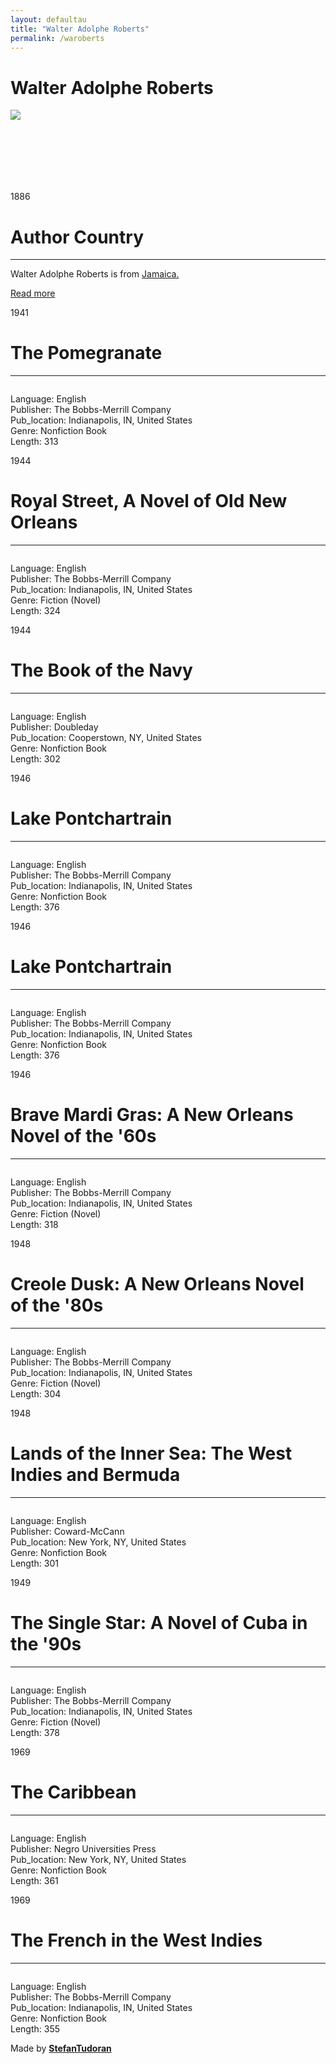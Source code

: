 ```yaml
---
layout: defaultau
title: "Walter Adolphe Roberts"
permalink: /waroberts
---
```

<!-- partial:index.partial.html -->
<div class="content">
    <h1>Walter Adolphe Roberts</h1>
    <div class="quote">
        <div><img src="https://www.marche-poesie.com/wp-content/uploads/2020/07/evelyne-trouillot-2.jpg" class="logo"></div>
    </div>
    <div class="timeline">
        <div style="padding-bottom:100px;"></div>
        <div class="block">
            <div class="date right"><p class="right"> 1886 </p></div>
            <div class="dot"></div>
            <div class="left first">
            <div class="author_country">
                <h1>Author Country</h1><hr>
          <div class="aclocation">  <p>Walter Adolphe Roberts is from <a href="http://localhost:4000/4"> Jamaica.</a></p></div>
                <div class="acreadmore"><a href="https://en.wikipedia.org/wiki/Walter_Adolphe_Roberts" target="_blank">Read more</a></div>
            </div>
            </div>
        </div>
        <div class="block">
            <div class="date left"><p class="left">1941</p></div>
            <div class="dot"></div>
            <div class="right">
                <h1>The Pomegranate</h1><hr>
                <p><img src=""></p>
                <p>Language: English<br/>
                Publisher: The Bobbs-Merrill Company<br/>
                Pub_location:  Indianapolis, IN, United States<br/>
                Genre: Nonfiction Book<br/>
                Length: 313</p>
            </div>
        </div>
        <div class="block">
            <div class="date right"><p class="right">1944</p></div>
            <div class="dot"></div>
            <div class="left hide">
                <h1>Royal Street, A Novel of Old New Orleans</h1><hr>
                <p><img src=""></p>
                <p>Language: English<br/>
                Publisher: The Bobbs-Merrill Company<br/>
                Pub_location:  Indianapolis, IN, United States<br/>
                Genre: Fiction (Novel)<br/>
                Length: 324</p>
            </div>
        </div>
        <div class="block">
            <div class="date right"><p class="right">1944</p></div>
            <div class="dot"></div>
            <div class="left hide">
                <h1>The Book of the Navy</h1><hr>
                <p><img src=""></p>
                <p>Language: English<br/>
                Publisher: Doubleday<br/>
                Pub_location: Cooperstown, NY, United States<br/>
                Genre: Nonfiction Book<br/>
                Length: 302</p>
            </div>
        </div>
        <div class="block">
            <div class="date left"><p class="left">1946</p></div>
            <div class="dot"></div>
            <div class="right hide">
                <h1>Lake Pontchartrain</h1><hr>
                <p><img src=""></p>
                <p>Language: English<br/>
                Publisher: The Bobbs-Merrill Company<br/>
                Pub_location: Indianapolis, IN, United States<br/>
                Genre: Nonfiction Book<br/>
                Length: 376</p>
            </div>
        </div>
        <div class="block">
            <div class="date right"><p class="right">1946</p></div>
            <div class="dot"></div>
            <div class="left hide">
                <h1>Lake Pontchartrain</h1><hr>
                <p><img src=""></p>
                <p>Language: English<br/>
                Publisher: The Bobbs-Merrill Company<br/>
                Pub_location: Indianapolis, IN, United States<br/>
                Genre: Nonfiction Book<br/>
                Length: 376</p>
            </div>
        </div>
        <div class="block">
            <div class="date left"><p class="left">1946</p></div>
            <div class="dot"></div>
            <div class="right hide">
                <h1>Brave Mardi Gras: A New Orleans Novel of the '60s</h1><hr>
                <p><img src=""></p>
                <p>Language: English<br/>
                Publisher: The Bobbs-Merrill Company<br/>
                Pub_location:  Indianapolis, IN, United States<br/>
                Genre: Fiction (Novel)<br/>
                Length: 318</p>
            </div>
        </div>
        <div class="block">
            <div class="date right"><p class="right">1948</p></div>
            <div class="dot"></div>
            <div class="left hide">
                <h1>Creole Dusk: A New Orleans Novel of the '80s</h1><hr>
                <p><img src=""></p>
                <p>Language: English<br/>
                Publisher: The Bobbs-Merrill Company<br/>
                Pub_location: Indianapolis, IN, United States<br/>
                Genre: Fiction (Novel)<br/>
                Length: 304</p>
            </div>
        </div>
        <div class="block">
            <div class="date left"><p class="left">1948</p></div>
            <div class="dot"></div>
            <div class="right hide">
                <h1>Lands of the Inner Sea: The West Indies and Bermuda</h1><hr>
                <p><img src=""></p>
                <p>
                Language: English<br/>
                Publisher: Coward-McCann<br/>
                Pub_location: New York, NY, United States<br/>
                Genre:  Nonfiction Book<br/>
                Length: 301</p>
            </div>
        </div>
        <div class="block">
            <div class="date right"><p class="right">1949</p></div>
            <div class="dot"></div>
            <div class="left hide">
                <h1>The Single Star: A Novel of Cuba in the '90s</h1><hr>
                <p><img src=""></p>
                <p>Language: English<br/>
                Publisher: The Bobbs-Merrill Company<br/>
                Pub_location: Indianapolis, IN, United States<br/>
                Genre: Fiction (Novel)<br/>
                Length: 378</p>
            </div>
        </div>
        <div class="block">
            <div class="date left"><p class="left">1969</p></div>
            <div class="dot"></div>
            <div class="right hide">
                <h1>The Caribbean</h1><hr>
                <p><img src=""></p>
                <p>Language: English<br/>
                Publisher: Negro Universities Press<br/>
                Pub_location: New York, NY, United States<br/>
                Genre: Nonfiction Book<br/>
                Length: 361</p>
            </div>
        </div>
        <div class="block">
            <div class="date right"><p class="right">1969</p></div>
            <div class="dot"></div>
            <div class="left hide">
                <h1>The French in the West Indies</h1><hr>
                <p><img src=""></p>
                <p>Language: English<br/>
                Publisher: The Bobbs-Merrill Company<br/>
                Pub_location:  Indianapolis, IN, United States<br/>
                Genre: Nonfiction Book<br/>
                Length: 355</p>
            </div>
        </div>
        <div id="footer">
        <p id="copyright">Made by&nbsp;<strong><a href="https://www.linkedin.com/in/nicolae-stefan-tudoran-b02291127/" target="_blank">StefanTudoran</a></strong></p>
    </div>
</div>
<!-- partial -->
  <script src='https://cdnjs.cloudflare.com/ajax/libs/jquery/3.1.1/jquery.min.js'></script><script  src="assets/js/authorscript.js"></script>
